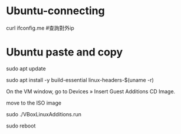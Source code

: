 # Ubuntu-connecting

curl ifconfig.me  #查詢對外ip


# Ubuntu paste and copy

sudo apt update

sudo apt install -y build-essential linux-headers-$(uname -r)

On the VM window, go to Devices » Insert Guest Additions CD Image.

move to the ISO image

sudo ./VBoxLinuxAdditions.run

sudo reboot
